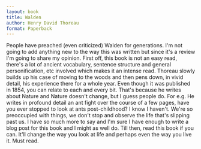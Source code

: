 ```yaml
---
layout: book
title: Walden
author: Henry David Thoreau
format: Paperback
---
```


People have preached (even criticized) Walden for generations. I'm not going to add anything new to the way this was written but since it's a review I'm going to share my opinion. First off, this book is not an easy read, there's a lot of ancient vocabulary, sentence structure and general personification, etc involved which makes it an intense read. Thoreau slowly builds up his case of moving to the woods and then pens down, in vivid detail, his experience there for a whole year. Even though it was published in 1854, you can relate to each and every bit. That's because he writes about Nature and Nature doesn't change, but I guess people do. For e.g. He writes in profound detail an ant fight over the course of a few pages, have you ever stopped to look at ants post-childhood? I know I haven't. We're so preoccupied with things, we don't stop and observe the life that's slipping past us. I have so much more to say and I'm sure I have enough to write a blog post for this book and I might as well do. Till then, read this book if you can. It'll change the way you look at life and perhaps even the way you live it. Must read.

